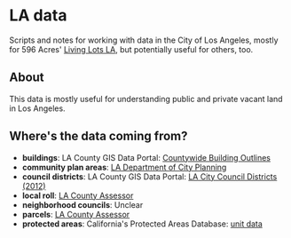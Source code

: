 LA data
=======

Scripts and notes for working with data in the City of Los Angeles, mostly for
596 Acres' [Living Lots LA](https://github.com/596acres/livinglots-la), but
potentially useful for others, too.


About
-----

This data is mostly useful for understanding public and private vacant land in
Los Angeles.


Where's the data coming from?
-----------------------------

* **buildings**: LA County GIS Data Portal: [Countywide Building
  Outlines](http://egis3.lacounty.gov/dataportal/2011/04/28/countywide-building-outlines/)
* **community plan areas**: [LA Department of City Planning](http://cityplanning.lacity.org/MapGallery/MapGallery_GISdata/ZipFiles/CPA.zip)
* **council districts**: LA County GIS Data Portal: [LA City Council Districts
  (2012)](http://egis3.lacounty.gov/dataportal/2012/08/07/la-city-council-districts-2012/)
* **local roll**: [LA County
  Assessor](http://assessor.lacounty.gov/extranet/outsidesales/gisdata.aspx)
* **neighborhood councils**: Unclear
* **parcels**: [LA County
  Assessor](http://assessor.lacounty.gov/extranet/outsidesales/gisdata.aspx)
* **protected areas**: California's Protected Areas Database: [unit
  data](http://www.calands.org/data)

